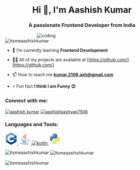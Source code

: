 <h1 align="center">Hi 👋, I'm Aashish Kumar</h1>
<h3 align="center">A passionate Frontend Developer from India</h3>

<img align="right" alt="coding" width="400" src="https://i.pinimg.com/originals/f1/e7/34/f1e734f9cade86fe737a9aa404ad5677.gif">

<p align="left"> <img src="https://komarev.com/ghpvc/?username=itsmeaashishkumar&label=Profile%20views&color=0e75b6&style=flat" alt="itsmeaashishkumar" /> </p>

- 🌱 I’m currently learning **Frontend Development**

- 👨‍💻 All of my projects are available at [https://github.com/](https://github.com/)

- 📫 How to reach me **kumar.2108.ash@gmail.com**

- ⚡ Fun fact **I think I am Funny 😉**

<h3 align="left">Connect with me:</h3>
<p align="left">
<a href="https://linkedin.com/in/aashish kumar" target="blank"><img align="center" src="https://raw.githubusercontent.com/rahuldkjain/github-profile-readme-generator/master/src/images/icons/Social/linked-in-alt.svg" alt="aashish kumar" height="30" width="40" /></a>
<a href="https://instagram.com/aashishkashyap7506" target="blank"><img align="center" src="https://raw.githubusercontent.com/rahuldkjain/github-profile-readme-generator/master/src/images/icons/Social/instagram.svg" alt="aashishkashyap7506" height="30" width="40" /></a>
</p>

<h3 align="left">Languages and Tools:</h3>
<p align="left"> <a href="https://www.w3schools.com/cpp/" target="_blank" rel="noreferrer"> <img src="https://raw.githubusercontent.com/devicons/devicon/master/icons/cplusplus/cplusplus-original.svg" alt="cplusplus" width="40" height="40"/> </a> <a href="https://www.java.com" target="_blank" rel="noreferrer"> <img src="https://raw.githubusercontent.com/devicons/devicon/master/icons/java/java-original.svg" alt="java" width="40" height="40"/> </a> <a href="https://kotlinlang.org" target="_blank" rel="noreferrer"> <img src="https://www.vectorlogo.zone/logos/kotlinlang/kotlinlang-icon.svg" alt="kotlin" width="40" height="40"/> </a> <a href="https://www.python.org" target="_blank" rel="noreferrer"> <img src="https://raw.githubusercontent.com/devicons/devicon/master/icons/python/python-original.svg" alt="python" width="40" height="40"/> </a> </p>

<p><img align="left" src="https://github-readme-stats.vercel.app/api/top-langs?username=itsmeaashishkumar&show_icons=true&locale=en&layout=compact" alt="itsmeaashishkumar" /></p>

<p>&nbsp;<img align="center" src="https://github-readme-stats.vercel.app/api?username=itsmeaashishkumar&show_icons=true&locale=en" alt="itsmeaashishkumar" /></p>

<p><img align="center" src="https://github-readme-streak-stats.herokuapp.com/?user=itsmeaashishkumar&" alt="itsmeaashishkumar" /></p>
